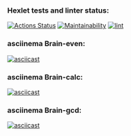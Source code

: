 ### Hexlet tests and linter status:
[![Actions Status](https://github.com/rafagabidulin/frontend-project-lvl1/workflows/hexlet-check/badge.svg)](https://github.com/rafagabidulin/frontend-project-lvl1/actions)
[![Maintainability](https://api.codeclimate.com/v1/badges/a99a88d28ad37a79dbf6/maintainability)](https://codeclimate.com/github/codeclimate/codeclimate/maintainability)
[![lint](https://github.com/rafagabidulin/frontend-project-lvl1/actions/workflows/lint.yml/badge.svg)](https://github.com/rafagabidulin/frontend-project-lvl1/actions/workflows/lint.yml)

### asciinema Brain-even: 
[![asciicast](https://asciinema.org/a/YjdJqHsCwhpUhBulsb1M75Rfj.png)](https://asciinema.org/a/YjdJqHsCwhpUhBulsb1M75Rfj)

### asciinema Brain-calc: 
[![asciicast](https://asciinema.org/a/2m5uqmaFdY7NesBM41GLs2ijA.png)](https://asciinema.org/a/2m5uqmaFdY7NesBM41GLs2ijA)

### asciinema Brain-gcd: 
[![asciicast](https://asciinema.org/a/Hx9L5DRC5HcyiIQ3EvyW6rqTl.png)](https://asciinema.org/a/Hx9L5DRC5HcyiIQ3EvyW6rqTl)


